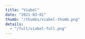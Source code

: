```yaml
---
title: "Viabel"
date: "2021-03-01"
thumb: "/thumbs/viabel-thumb.png"
details:
  - "/full/viabel-full.png"
---
```

